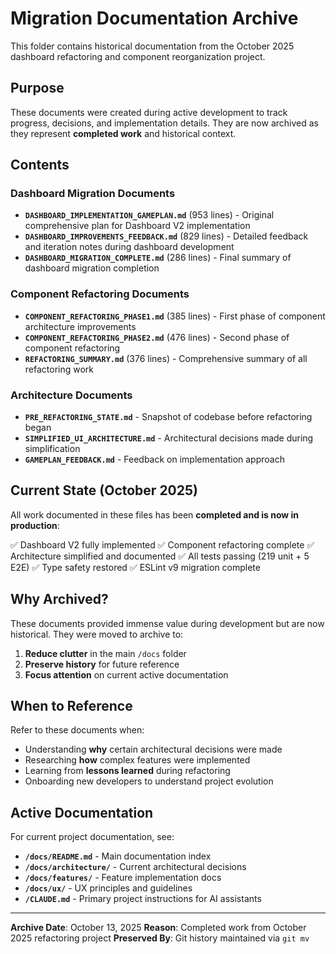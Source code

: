 # Migration Documentation Archive

This folder contains historical documentation from the October 2025 dashboard refactoring and component reorganization project.

## Purpose

These documents were created during active development to track progress, decisions, and implementation details. They are now archived as they represent **completed work** and historical context.

## Contents

### Dashboard Migration Documents

- **`DASHBOARD_IMPLEMENTATION_GAMEPLAN.md`** (953 lines) - Original comprehensive plan for Dashboard V2 implementation
- **`DASHBOARD_IMPROVEMENTS_FEEDBACK.md`** (829 lines) - Detailed feedback and iteration notes during dashboard development
- **`DASHBOARD_MIGRATION_COMPLETE.md`** (286 lines) - Final summary of dashboard migration completion

### Component Refactoring Documents

- **`COMPONENT_REFACTORING_PHASE1.md`** (385 lines) - First phase of component architecture improvements
- **`COMPONENT_REFACTORING_PHASE2.md`** (476 lines) - Second phase of component refactoring
- **`REFACTORING_SUMMARY.md`** (376 lines) - Comprehensive summary of all refactoring work

### Architecture Documents

- **`PRE_REFACTORING_STATE.md`** - Snapshot of codebase before refactoring began
- **`SIMPLIFIED_UI_ARCHITECTURE.md`** - Architectural decisions made during simplification
- **`GAMEPLAN_FEEDBACK.md`** - Feedback on implementation approach

## Current State (October 2025)

All work documented in these files has been **completed and is now in production**:

✅ Dashboard V2 fully implemented
✅ Component refactoring complete
✅ Architecture simplified and documented
✅ All tests passing (219 unit + 5 E2E)
✅ Type safety restored
✅ ESLint v9 migration complete

## Why Archived?

These documents provided immense value during development but are now historical. They were moved to archive to:

1. **Reduce clutter** in the main `/docs` folder
2. **Preserve history** for future reference
3. **Focus attention** on current active documentation

## When to Reference

Refer to these documents when:

- Understanding **why** certain architectural decisions were made
- Researching **how** complex features were implemented
- Learning from **lessons learned** during refactoring
- Onboarding new developers to understand project evolution

## Active Documentation

For current project documentation, see:

- **`/docs/README.md`** - Main documentation index
- **`/docs/architecture/`** - Current architectural decisions
- **`/docs/features/`** - Feature implementation docs
- **`/docs/ux/`** - UX principles and guidelines
- **`/CLAUDE.md`** - Primary project instructions for AI assistants

---

**Archive Date**: October 13, 2025
**Reason**: Completed work from October 2025 refactoring project
**Preserved By**: Git history maintained via `git mv`
